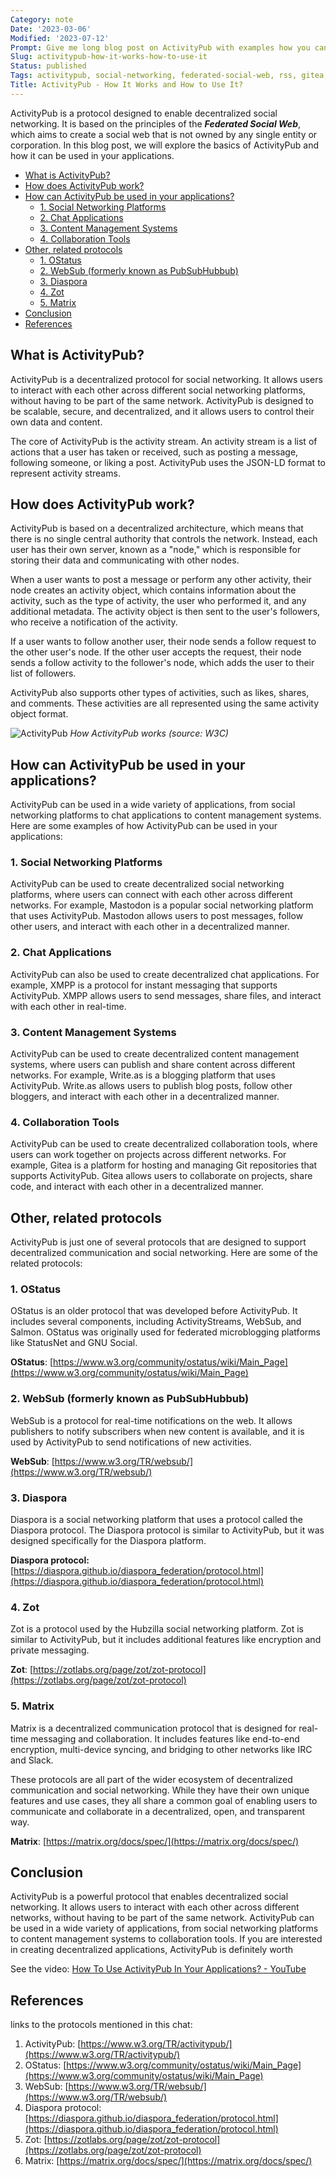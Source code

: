 ```yaml
---
Category: note
Date: '2023-03-06'
Modified: '2023-07-12'
Prompt: Give me long blog post on ActivityPub with examples how you can use it in your apps.
Slug: activitypub-how-it-works-how-to-use-it
Status: published
Tags: activitypub, social-networking, federated-social-web, rss, gitea, xmpp
Title: ActivityPub - How It Works and How to Use It?
---
```


ActivityPub is a protocol designed to enable decentralized social networking. It is based on the principles of the ***Federated Social Web***, which aims to create a social web that is not owned by any single entity or corporation. In this blog post, we will explore the basics of ActivityPub and how it can be used in your applications.

<!-- MarkdownTOC levels="2,3" autolink="true" autoanchor="true" -->

- [What is ActivityPub?](#what-is-activitypub)
- [How does ActivityPub work?](#how-does-activitypub-work)
- [How can ActivityPub be used in your applications?](#how-can-activitypub-be-used-in-your-applications)
	- [1.  Social Networking Platforms](#1-social-networking-platforms)
	- [2.  Chat Applications](#2-chat-applications)
	- [3.  Content Management Systems](#3-content-management-systems)
	- [4.  Collaboration Tools](#4-collaboration-tools)
- [Other,  related protocols](#other-related-protocols)
	- [1.  OStatus](#1-ostatus)
	- [2.  WebSub \(formerly known as PubSubHubbub\)](#2-websub-formerly-known-as-pubsubhubbub)
	- [3.  Diaspora](#3-diaspora)
	- [4.  Zot](#4-zot)
	- [5.  Matrix](#5-matrix)
- [Conclusion](#conclusion)
- [References](#references)

<!-- /MarkdownTOC -->


<a id="what-is-activitypub"></a>
## What is ActivityPub?

ActivityPub is a decentralized protocol for social networking. It allows users to interact with each other across different social networking platforms, without having to be part of the same network. ActivityPub is designed to be scalable, secure, and decentralized, and it allows users to control their own data and content.

The core of ActivityPub is the activity stream. An activity stream is a list of actions that a user has taken or received, such as posting a message, following someone, or liking a post. ActivityPub uses the JSON-LD format to represent activity streams.

<a id="how-does-activitypub-work"></a>
## How does ActivityPub work?

ActivityPub is based on a decentralized architecture, which means that there is no single central authority that controls the network. Instead, each user has their own server, known as a "node," which is responsible for storing their data and communicating with other nodes.

When a user wants to post a message or perform any other activity, their node creates an activity object, which contains information about the activity, such as the type of activity, the user who performed it, and any additional metadata. The activity object is then sent to the user's followers, who receive a notification of the activity.

If a user wants to follow another user, their node sends a follow request to the other user's node. If the other user accepts the request, their node sends a follow activity to the follower's node, which adds the user to their list of followers.

ActivityPub also supports other types of activities, such as likes, shares, and comments. These activities are all represented using the same activity object format.

![ActivityPub](/images/misc/ActivityPub.png)
*How ActivityPub works (source: W3C)*


<a id="how-can-activitypub-be-used-in-your-applications"></a>
## How can ActivityPub be used in your applications?

ActivityPub can be used in a wide variety of applications, from social networking platforms to chat applications to content management systems. Here are some examples of how ActivityPub can be used in your applications:

<a id="1-social-networking-platforms"></a>
### 1.  Social Networking Platforms

ActivityPub can be used to create decentralized social networking platforms, where users can connect with each other across different networks. For example, Mastodon is a popular social networking platform that uses ActivityPub. Mastodon allows users to post messages, follow other users, and interact with each other in a decentralized manner.

<a id="2-chat-applications"></a>
### 2.  Chat Applications

ActivityPub can also be used to create decentralized chat applications. For example, XMPP is a protocol for instant messaging that supports ActivityPub. XMPP allows users to send messages, share files, and interact with each other in real-time.

<a id="3-content-management-systems"></a>
### 3.  Content Management Systems

ActivityPub can be used to create decentralized content management systems, where users can publish and share content across different networks. For example, Write.as is a blogging platform that uses ActivityPub. Write.as allows users to publish blog posts, follow other bloggers, and interact with each other in a decentralized manner.

<a id="4-collaboration-tools"></a>
### 4.  Collaboration Tools

ActivityPub can be used to create decentralized collaboration tools, where users can work together on projects across different networks. For example, Gitea is a platform for hosting and managing Git repositories that supports ActivityPub. Gitea allows users to collaborate on projects, share code, and interact with each other in a decentralized manner.

<a id="other-related-protocols"></a>
## Other,  related protocols

ActivityPub is just one of several protocols that are designed to support decentralized communication and social networking. Here are some of the related protocols:

<a id="1-ostatus"></a>
### 1.  OStatus
OStatus is an older protocol that was developed before ActivityPub. It includes several components, including ActivityStreams, WebSub, and Salmon. OStatus was originally used for federated microblogging platforms like StatusNet and GNU Social.

**OStatus**: [https://www.w3.org/community/ostatus/wiki/Main_Page](https://www.w3.org/community/ostatus/wiki/Main_Page)

<a id="2-websub-formerly-known-as-pubsubhubbub"></a>
### 2.  WebSub (formerly known as PubSubHubbub)
WebSub is a protocol for real-time notifications on the web. It allows publishers to notify subscribers when new content is available, and it is used by ActivityPub to send notifications of new activities.

**WebSub**: [https://www.w3.org/TR/websub/](https://www.w3.org/TR/websub/)

<a id="3-diaspora"></a>
### 3.  Diaspora
Diaspora is a social networking platform that uses a protocol called the Diaspora protocol. The Diaspora protocol is similar to ActivityPub, but it was designed specifically for the Diaspora platform.

**Diaspora protocol:** [https://diaspora.github.io/diaspora_federation/protocol.html](https://diaspora.github.io/diaspora_federation/protocol.html)

<a id="4-zot"></a>
### 4.  Zot
Zot is a protocol used by the Hubzilla social networking platform. Zot is similar to ActivityPub, but it includes additional features like encryption and private messaging.

**Zot**: [https://zotlabs.org/page/zot/zot-protocol](https://zotlabs.org/page/zot/zot-protocol)
<a id="5-matrix"></a>
### 5.  Matrix
Matrix is a decentralized communication protocol that is designed for real-time messaging and collaboration. It includes features like end-to-end encryption, multi-device syncing, and bridging to other networks like IRC and Slack.
    
These protocols are all part of the wider ecosystem of decentralized communication and social networking. While they have their own unique features and use cases, they all share a common goal of enabling users to communicate and collaborate in a decentralized, open, and transparent way.

**Matrix**: [https://matrix.org/docs/spec/](https://matrix.org/docs/spec/)
<a id="conclusion"></a>
## Conclusion

ActivityPub is a powerful protocol that enables decentralized social networking. It allows users to interact with each other across different networks, without having to be part of the same network. ActivityPub can be used in a wide variety of applications, from social networking platforms to content management systems to collaboration tools. If you are interested in creating decentralized applications, ActivityPub is definitely worth


See the video: [How To Use ActivityPub In Your Applications? - YouTube](https://www.youtube.com/watch?v=kkvJMiiVRWs)


<a id="references"></a>
## References
links to the protocols mentioned in this chat:

1.  ActivityPub: [https://www.w3.org/TR/activitypub/](https://www.w3.org/TR/activitypub/)
2.  OStatus: [https://www.w3.org/community/ostatus/wiki/Main_Page](https://www.w3.org/community/ostatus/wiki/Main_Page)
3.  WebSub: [https://www.w3.org/TR/websub/](https://www.w3.org/TR/websub/)
4.  Diaspora protocol: [https://diaspora.github.io/diaspora_federation/protocol.html](https://diaspora.github.io/diaspora_federation/protocol.html)
5.  Zot: [https://zotlabs.org/page/zot/zot-protocol](https://zotlabs.org/page/zot/zot-protocol)
6.  Matrix: [https://matrix.org/docs/spec/](https://matrix.org/docs/spec/)